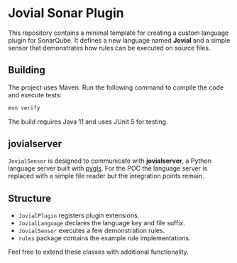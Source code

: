 # Jovial Sonar Plugin

This repository contains a minimal template for creating a custom language plugin for SonarQube. It defines a new language named **Jovial** and a simple sensor that demonstrates how rules can be executed on source files.

## Building

The project uses Maven. Run the following command to compile the code and execute tests:

```bash
mvn verify
```

The build requires Java 11 and uses JUnit 5 for testing.

## jovialserver

`JovialSensor` is designed to communicate with **jovialserver**, a Python
language server built with [pygls](https://github.com/openlawlibrary/pygls).
For the POC the language server is replaced with a simple file reader but the
integration points remain.

## Structure

- `JovialPlugin` registers plugin extensions.
- `JovialLanguage` declares the language key and file suffix.
- `JovialSensor` executes a few demonstration rules.
- `rules` package contains the example rule implementations.

Feel free to extend these classes with additional functionality.
